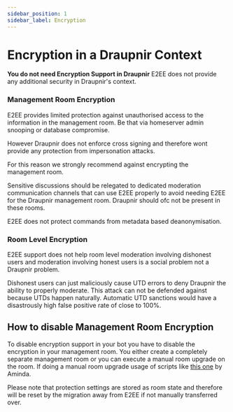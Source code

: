 ```yaml
---
sidebar_position: 1
sidebar_label: Encryption
---
```


# Encryption in a Draupnir Context

**You do not need Encryption Support in Draupnir** E2EE does not provide any additional security in Draupnir's context.

### Management Room Encryption

E2EE provides limited protection against unauthorised access to the information in the management room. Be that via homeserver admin snooping or database compromise.

However Draupnir does not enforce cross signing and therefore wont provide any protection from impersonation attacks.

For this reason we strongly recommend against encrypting the management room.

Sensitive discussions should be relegated to dedicated moderation communication channels that can use E2EE properly to
avoid needing E2EE for the Draupnir management room. Draupnir should ofc not be present in these rooms.

E2EE does not protect commands from metadata based deanonymisation.

### Room Level Encryption

E2EE support does not help room level moderation involving dishonest users and moderation involving honest users
is a social problem not a Draupnir problem.

Dishonest users can just maliciously cause UTD errors to deny Draupnir the ability to properly moderate. This
attack can not be defended against because UTDs happen naturally. Automatic UTD sanctions would have a disastrously
high false positive rate of close to 100%.

## How to disable Management Room Encryption

To disable encryption support in your bot you have to disable the encryption in your management room. You either create a completely separate management room or
you can execute a manual room upgrade on the room. If doing a manual room upgrade usage of scripts like [this one](https://gitea.blesmrt.net/mikaela/scripts/src/branch/master/bash/matrix-upgrade-room.bash) by Aminda.

Please note that protection settings are stored as room state and therefore will be reset by the migration away from E2EE if not manually transferred over.

